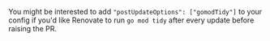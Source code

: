 You might be interested to add `"postUpdateOptions": ["gomodTidy"]` to your config if you'd like Renovate to run `go mod tidy` after every update before raising the PR.
